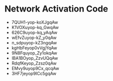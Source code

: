 # Network Activation Code
* 7QUH1-yop-koXJgqAw
* K1VOXuyop-kq_GwqAw
* 626C9uyop-kq_yAqAw
* wEfvZuyop-kZ_y0qAw
* n_sdpuyop-kZ3ngqAw
* kgHbFeyop0vVgjYqAw
* 9N8Fquyop_Zy1okqAw
* IBA1BOyop_ZzvUQqAw
* RdqfKeyop_Zzsz0qAw
* EMvy9uyop9Cx_qcqAw
* 3HF7jeyop9ICc5gqAw